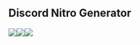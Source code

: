 
## Discord Nitro Generator 
<img src="https://img.shields.io/github/license/xnti/discord-nitro-generator"><img src="https://img.shields.io/github/last-commit/xnti/discord-nitro-generator"><img src="https://img.shields.io/github/stars/xnti/discord-nitro-generator?style=social">



